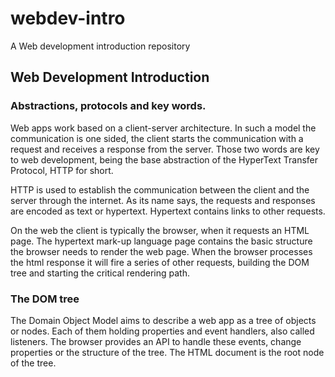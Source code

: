 # webdev-intro
A Web development introduction repository

## Web Development Introduction

### Abstractions, protocols and key words.

Web apps work based on a client-server architecture. In such a model the communication is one sided, the client starts the communication with a request and receives a response from the server. Those two words are key to web development, being the base abstraction of the HyperText Transfer Protocol, HTTP for short.


HTTP is used to establish the communication between the client and the server through the internet. As its name says, the requests and responses are encoded as text or hypertext.
Hypertext contains links to other requests.

On the web the client is typically the browser, when it requests an HTML page. The hypertext mark-up language page contains the basic structure the browser needs to render the web page. When the browser processes the html response it will fire a series of other requests, building the DOM tree and starting the critical rendering path.

### The DOM tree

The Domain Object Model aims to describe a web app as a tree of objects or nodes. Each of them holding properties and event handlers, also called listeners. The browser provides an API to handle these events, change properties or the structure of the tree. The HTML document is the root node of the tree.

```

```
